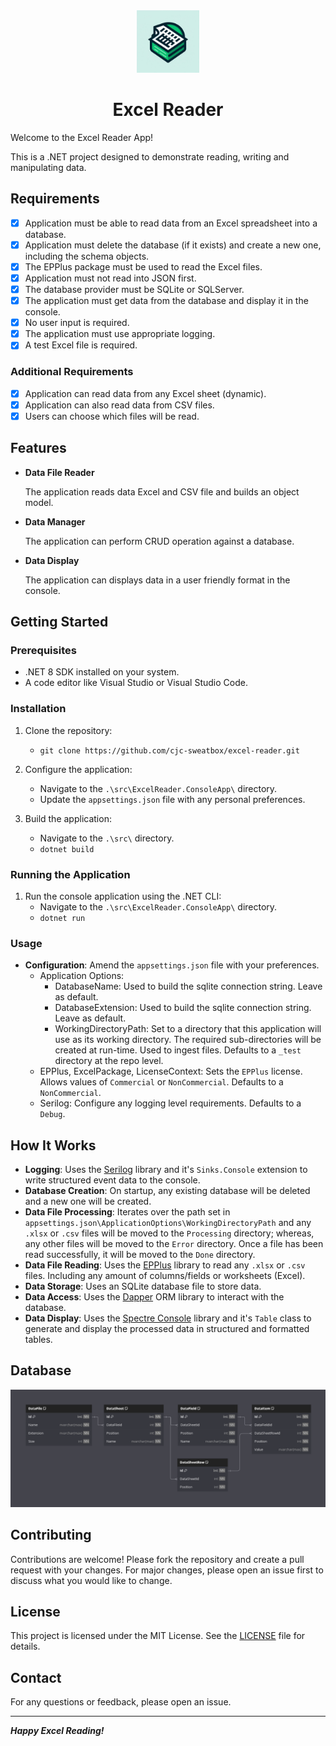 <div align="center">

<img src="./_resources/logo.png" alt="excel reader logo" width="100px" />
<h1>Excel Reader</h1>

</div>

Welcome to the Excel Reader App!

This is a .NET project designed to demonstrate reading, writing and manipulating data.

## Requirements

- [x] Application must be able to read data from an Excel spreadsheet into a database.
- [x] Application must delete the database (if it exists) and create a new one, including the schema objects.
- [x] The EPPlus package must be used to read the Excel files.
- [x] Application must not read into JSON first.
- [x] The database provider must be SQLite or SQLServer.
- [x] The application must get data from the database and display it in the console.
- [x] No user input is required.
- [x] The application must use appropriate logging.
- [x] A test Excel file is required.

### Additional Requirements

- [x] Application can read data from any Excel sheet (dynamic).
- [x] Application can also read data from CSV files.
- [x] Users can choose which files will be read.

## Features

- **Data File Reader**

    The application reads data Excel and CSV file and builds an object model.

- **Data Manager**

    The application can perform CRUD operation against a database.

- **Data Display**

    The application can displays data in a user friendly format in the console.

## Getting Started

### Prerequisites

- .NET 8 SDK installed on your system.
- A code editor like Visual Studio or Visual Studio Code.

### Installation

1. Clone the repository:
    - `git clone https://github.com/cjc-sweatbox/excel-reader.git`

2. Configure the application:
    - Navigate to the `.\src\ExcelReader.ConsoleApp\` directory.
    - Update the `appsettings.json` file with any personal preferences.

3. Build the application:
    - Navigate to the `.\src\` directory.
    - `dotnet build`

### Running the Application

1. Run the console application using the .NET CLI:
    - Navigate to the `.\src\ExcelReader.ConsoleApp\` directory.
    - `dotnet run`

### Usage

- **Configuration**:
Amend the `appsettings.json` file with your preferences.
    - Application Options:
        - DatabaseName: Used to build the sqlite connection string. Leave as default.
        - DatabaseExtension: Used to build the sqlite connection string. Leave as default.
        - WorkingDirectoryPath: Set to a directory that this application will use as its working directory. The required sub-directories will be created at run-time. Used to ingest files. Defaults to a `_test` directory at the repo level.
    - EPPlus, ExcelPackage, LicenseContext: Sets the `EPPlus` license. Allows values of `Commercial` or `NonCommercial`. Defaults to a `NonCommercial`.
    - Serilog: Configure any logging level requirements. Defaults to a `Debug`.

## How It Works

- **Logging**:
Uses the [Serilog](https://serilog.net/) library and it's `Sinks.Console` extension to write structured event data to the console.
- **Database Creation**:
On startup, any existing database will be deleted and a new one will be created.
- **Data File Processing**:
Iterates over the path set in `appsettings.json\ApplicationOptions\WorkingDirectoryPath` and any `.xlsx` or `.csv` files will be moved to the `Processing` directory; whereas, any other files will be moved to the `Error` directory. Once a file has been read successfully, it will be moved to the `Done` directory.
- **Data File Reading**:
Uses the [EPPlus](https://www.epplussoftware.com/) library to read any `.xlsx` or `.csv` files. Including any amount of columns/fields or worksheets (Excel).
- **Data Storage**:
Uses an SQLite database file to store data.
- **Data Access**:
Uses the [Dapper](https://www.learndapper.com/) ORM library to interact with the database.
- **Data Display**:
Uses the [Spectre Console](https://spectreconsole.net/) library and it's `Table` class to generate and display the processed data in structured and formatted tables.

## Database

![entity relationship diagram](./_resources/entity-relationship-diagram.png)

## Contributing

Contributions are welcome!
Please fork the repository and create a pull request with your changes.
For major changes, please open an issue first to discuss what you would like to change.

## License

This project is licensed under the MIT License.
See the [LICENSE](./LICENSE) file for details.

## Contact

For any questions or feedback, please open an issue.

---
***Happy Excel Reading!***
